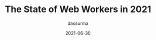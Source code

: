 ---
author: dassurma
date: 2021-06-30
publisher: smashingmag
tags:
  - javascript
  - web-workers
target_url: https://www.smashingmagazine.com/2021/06/web-workers-2021/
title: The State of Web Workers in 2021
---